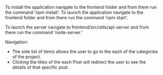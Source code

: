 To install the application navigate to the frontend folder and from there run the command 'npm install'.
To launch the application navigate to the frontend folder and from there run the command 'npm start'.

To launch the server navigate to frontend/src/utils/api-server and from there run the command 'node-server.'

Navigation:
- The side list of items allows the user to go to the each of the categories of the project.
- Clicking the titles of the each Post will redirect the user to see the details of that specific post.
